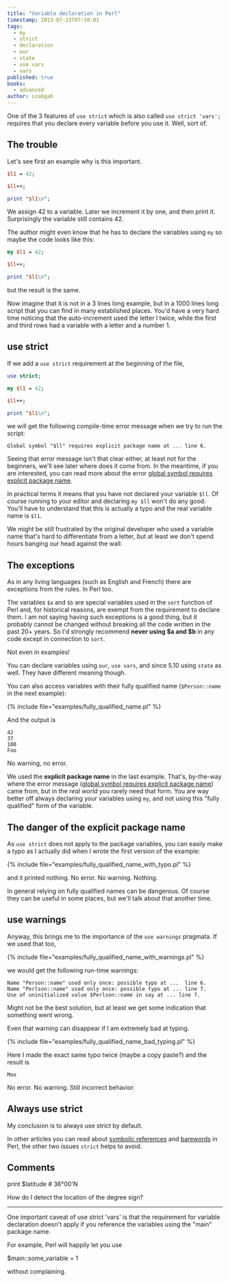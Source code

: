 ```yaml
---
title: "Variable declaration in Perl"
timestamp: 2013-07-23T07:50:01
tags:
  - my
  - strict
  - declaration
  - our
  - state
  - use vars
  - vars
published: true
books:
  - advanced
author: szabgab
---
```




One of the 3 features of `use strict` which is also called `use strict 'vars';`
requires that you declare every variable before you use it. Well, sort of.


## The trouble

Let's see first an example why is this important.


```perl
$l1 = 42;

$ll++;

print "$l1\n";
```

We assign 42 to a variable. Later we increment it by one, and then print it. Surprisingly the variable still contains 42.

The author might even know that he has to declare the variables using `my` so maybe the code looks like this:

```perl
my $l1 = 42;

$ll++;

print "$l1\n";
```

but the result is the same.

Now imagine that it is not in a 3 lines long example, but in a 1000 lines long
script that you can find in many established places. You'd have a very hard time noticing that the
auto-increment used the letter l twice, while the first and third rows had
a variable with a letter and a number 1.

## use strict

If we add a `use strict` requirement at the beginning of the file,

```perl
use strict;

my $l1 = 42;

$ll++;

print "$l1\n";
```

we will get the following compile-time error message when we try to run the script:

```
Global symbol "$ll" requires explicit package name at ... line 6.
```

Seeing that error message isn't that clear either, at least not for the beginners,
we'll see later where does it come from. In the meantime, if you are interested,
you can read more about the error
[global symbol requires explicit package name](/global-symbol-requires-explicit-package-name).

In practical terms it means that you have not declared your variable `$ll`. Of course
running to your editor and declaring `my $ll` won't do any good. You'll have to understand
that this is actually a typo and the real variable name is `$l1`.

We might be still frustrated by the original developer who used a variable name that's
hard to differentiate from a letter, but at least we don't spend hours banging
our head against the wall.

## The exceptions

As in any living languages (such as English and French) there are exceptions from the rules. In Perl too.

The variables `$a` and `$b` are special variables used in the `sort` function of Perl
and, for historical reasons, are exempt from the requirement to declare them.
I am not saying having such exceptions is a good thing, but it probably cannot be changed without breaking
all the code written in the past 20+ years.
So I'd strongly recommend <b>never using $a and $b</b> in any code except in connection to `sort`.

Not even in examples!

You can declare variables using `our`, `use vars`, and since 5.10 using `state` as well.
They have different meaning though.

You can also access variables with their fully qualified name (`$Person::name` in the next example):

{% include file="examples/fully_qualified_name.pl" %}

And the output is

```
42
37
100
Foo
```

No warning, no error.

We used the <b>explicit package name</b> in the last example. That's, by-the-way where the error
message ([global symbol requires explicit package name](/global-symbol-requires-explicit-package-name))
came from, but in the <i>real world</i> you rarely need that form.
You are way better off always declaring your variables using `my`, and not
using this "fully qualified" form of the variable.

## The danger of the explicit package name

As `use strict` does not apply to the package variables, you can easily make a typo
as I actually did when I wrote the first version of the example:

{% include file="examples/fully_qualified_name_with_typo.pl" %}

and it printed nothing. No error. No warning. Nothing.

In general relying on fully qualified names can be dangerous. Of course they can be useful in
some places, but we'll talk about that another time.

## use warnings

Anyway, this brings me to the importance of the `use warnings` pragmata. If we used that too,

{% include file="examples/fully_qualified_name_with_warnings.pl" %}

we would get the following run-time warnings:

```
Name "Person::name" used only once: possible typo at ...  line 6.
Name "Perlson::name" used only once: possible typo at ... line 7.
Use of uninitialized value $Perlson::name in say at ... line 7.
```

Might not be the best solution, but at least we get some indication that something went wrong.

Even that warning can disappear if I am extremely bad at typing.

{% include file="examples/fully_qualified_name_bad_typing.pl" %}

Here I made the exact same typo twice (maybe a copy paste?) and the result is

```
Moo
```

No error. No warning. Still incorrect behavior.

## Always use strict

My conclusion is to always use strict by default.

In other articles you can read about [symbolic references](/symbolic-reference-in-perl)
and [barewords](/barewords-in-perl) in Perl, the other two
issues `strict` helps to avoid.


## Comments

print $latitude # 36°00'N

How do I detect the location of the degree sign?

<hr>

One important caveat of use strict 'vars' is that the requirement for variable declaration doesn't apply if you reference the variables using the "main" package name.

For example, Perl will happily let you use

$main::some_variable = 1

without complaining.


